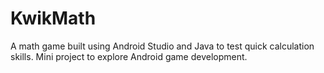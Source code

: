 # KwikMath
A math game built using Android Studio and Java to test quick calculation skills.
Mini project to explore Android game development.
